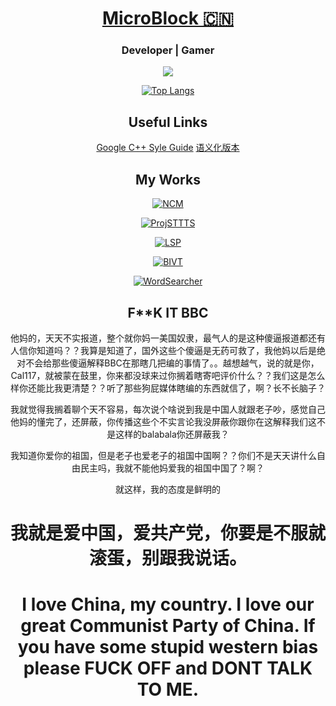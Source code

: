 <div align="center">

# [MicroBlock 🇨🇳](https://microblock.cc/)


### Developer | Gamer

![](https://github-readme-stats.vercel.app/api?username=MicroCBer)


[![Top Langs](https://github-readme-stats.vercel.app/api/top-langs/?username=MicroCBer)](https://github.com/anuraghazra/github-readme-stats)

## Useful Links
[Google C++ Syle Guide](https://google.github.io/styleguide/cppguide.html)
[语义化版本](https://semver.org/lang/zh-CN/)

## My Works

[![NCM](https://github-readme-stats.vercel.app/api/pin/?username=MicroCBer&repo=BetterNCM)](https://github.com/MicroCBer/BetterNCM)

[![ProjSTTTS](https://github-readme-stats.vercel.app/api/pin/?username=MicroCBer&repo=ProjSTTTS)](https://github.com/MicroCBer/ProjSTTTS)

[![LSP](https://github-readme-stats.vercel.app/api/pin/?username=MicroCBer&repo=live-songplayer)](https://github.com/MicroCBer/live-songplayer)

[![BIVT](https://github-readme-stats.vercel.app/api/pin/?username=MicroCBer&repo=BilibiliInteractiveVideoTree)](https://github.com/MicroCBer/BilibiliInteractiveVideoTree)

[![WordSearcher](https://github-readme-stats.vercel.app/api/pin/?username=MicroCBer&repo=WordSearcher)](https://github.com/MicroCBer/WordSearcher)

## F**K IT BBC

他妈的，天天不实报道，整个就你妈一美国奴隶，最气人的是这种傻逼报道都还有人信你知道吗？？我算是知道了，国外这些个傻逼是无药可救了，我他妈以后是绝对不会给那些傻逼解释BBC在那瞎几把编的事情了。。越想越气，说的就是你，Cal117，就被蒙在鼓里，你来都没球来过你搁着瞎寄吧评价什么？？我们这是怎么样你还能比我更清楚？？听了那些狗屁媒体瞎编的东西就信了，啊？长不长脑子？

我就觉得我搁着聊个天不容易，每次说个啥说到我是中国人就跟老子吵，感觉自己他妈的懂完了，还屏蔽，你传播这些个不实言论我没屏蔽你跟你在这解释我们这不是这样的balabala你还屏蔽我？

我知道你爱你的祖国，但是老子也爱老子的祖国中国啊？？你们不是天天讲什么自由民主吗，我就不能他妈爱我的祖国中国了？啊？

就这样，我的态度是鲜明的

# 我就是爱中国，爱共产党，你要是不服就滚蛋，别跟我说话。
# I love China, my country. I love our great Communist Party of China. If you have some stupid western bias please FUCK OFF and DONT TALK TO ME.
